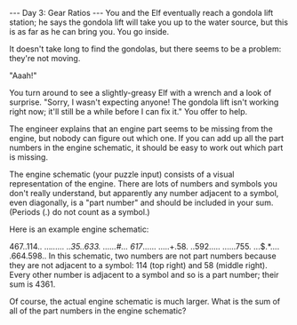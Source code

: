 --- Day 3: Gear Ratios ---
You and the Elf eventually reach a gondola lift station; he says the gondola
lift will take you up to the water source, but this is as far as he can
bring you. You go inside.

It doesn't take long to find the gondolas, but there seems to be a problem:
they're not moving.

"Aaah!"

You turn around to see a slightly-greasy Elf with a wrench and a look of
surprise. "Sorry, I wasn't expecting anyone! The gondola lift isn't working
right now; it'll still be a while before I can fix it." You offer to help.

The engineer explains that an engine part seems to be missing from the engine,
but nobody can figure out which one. If you can add up all the part numbers
in the engine schematic, it should be easy to work out which part is missing.

The engine schematic (your puzzle input) consists of a visual representation
of the engine. There are lots of numbers and symbols you don't really
understand, but apparently any number adjacent to a symbol, even diagonally,
is a "part number" and should be included in your sum. (Periods (.) do not
count as a symbol.)

Here is an example engine schematic:

467..114..
...*......
..35..633.
......#...
617*......
.....+.58.
..592.....
......755.
...$.*....
.664.598..
In this schematic, two numbers are not part numbers because they are not
adjacent to a symbol: 114 (top right) and 58 (middle right). Every other
number is adjacent to a symbol and so is a part number; their sum is 4361.

Of course, the actual engine schematic is much larger. What is the sum of all
of the part numbers in the engine schematic?
